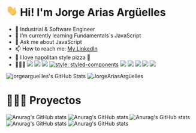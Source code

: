 # <img src="https://raw.githubusercontent.com/ABSphreak/ABSphreak/master/gifs/Hi.gif" width="30px"> Hi!  I'm Jorge Arias Argüelles 

- 🦅 Industrial & Software Engineer 
- 🌱 I’m currently learning Fundamentals´s JavaScript 
- 💬 Ask me about JavaScript 
- 📫 How to reach me: [My LinkedIn](https://www.linkedin.com/in/jorgeariasarguelles/)
- 🍕 I love napolitan style pizza  🤤
- 👨🏻‍💻  <img src = "https://img.shields.io/badge/-HTML5-E34F26?style=flat&logo=html5&logoColor=white">
  <img src = "https://img.shields.io/badge/-CSS3-1572B6?style=flat&logo=css3&logoColor=white">
  <img src="https://img.shields.io/badge/-JavaScript-eed718?style=flat&logo=javascript&logoColor=ffffff"> 
  [![style: styled-components](https://img.shields.io/badge/style-%F0%9F%92%85%20styled--components-orange.svg?colorB=daa357&colorA=db748e)](https://github.com/styled-components/styled-components)
  <img src="https://img.shields.io/badge/-React.js-000000?style=flat&logo=react&logoColor=00c8ff">
  <img src="https://img.shields.io/badge/-Next.js-000000?style=flat&logo=Next.js&logoColor=white">
  <img src="https://img.shields.io/badge/-Node.js-3C873A?style=flat&logo=Node.js&logoColor=white">
  <img src="http://img.shields.io/badge/-Git-F1502F?style=flat&logo=git&logoColor=FFFFFF">
  <img src="http://img.shields.io/badge/-Github-000000?style=flat&logo=github&logoColor=FFFFFF">

![jorgearguellles's GitHub Stats](https://github-readme-stats.vercel.app/api?username=jorgearguellles&theme=vue&title_color=5DB03D&icon_color=5DB03D&show_icons=true) <img src="https://github-readme-stats.vercel.app/api/top-langs/?username=jorgearguellles&theme=vue&title_color=5DB03D&layout=compact" alt="JorgeAriasArgüelles" />

# 👨🏻‍💻 Proyectos

![Anurag's GitHub stats](https://github-readme-stats.vercel.app/api/pin/?username=jorgearguellles&repo=weatherApp&cache_seconds=86400&theme=vue-dark)
![Anurag's GitHub stats](https://github-readme-stats.vercel.app/api/pin/?username=jorgearguellles&repo=batatabit&cache_seconds=86400&theme=vue-dark)
![Anurag's GitHub stats](https://github-readme-stats.vercel.app/api/pin/?username=jorgearguellles&repo=jamer-frontend&cache_seconds=86400&theme=vue-dark)
![Anurag's GitHub stats](https://github-readme-stats.vercel.app/api/pin/?username=jorgearguellles&repo=Datawarehouse-SataticPage&cache_seconds=86400&theme=vue-dark)
![Anurag's GitHub stats](https://github-readme-stats.vercel.app/api/pin/?username=jorgearguellles&repo=googleClone&cache_seconds=86400&theme=vue-dark)

